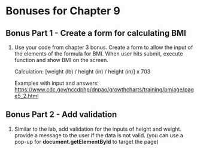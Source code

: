 # Bonuses for Chapter 9

## Bonus Part 1 - Create a form for calculating BMI

1. Use your code from chapter 3 bonus. Create a form to allow the input of the elements of the formula for BMI. When user hits submit, execute function and show BMI on the screen.

    Calculation: [weight (lb) / height (in) / height (in)] x 703

    Examples with input and answers: https://www.cdc.gov/nccdphp/dnpao/growthcharts/training/bmiage/page5_2.html

## Bonus Part 2 - Add validation

1. Similar to the lab, add validation for the inputs of height and weight. provide a message to the user if the data is not valid. (you can use a pop-up for **document.getElementById** to target the page)
